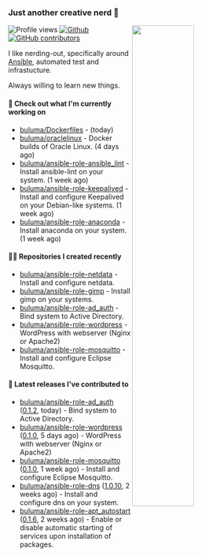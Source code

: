 ### Just another creative nerd 👋


![Profile views](https://gpvc.arturio.dev/buluma) <a href="https://gitstats.me/buluma">
  <img align="right" src="https://github-readme-stats.vercel.app/api?username=buluma&theme=gotham&show_icons=true" width="50%"/>
</a>
[![Github](https://img.shields.io/badge/-buluma-black?style=flat&labelColor=black&logo=github&logoColor=white&include_all_commits=true&count_private=true)](https://gitstats.me/buluma)
[![GitHub contributors](https://img.shields.io/github/contributors/buluma/badges.svg)](https://GitHub.com/buluma/badges/graphs/contributors/)

I like nerding-out, specifically around [Ansible](https://github.com/ansible/ansible), automated test and infrastucture.

Always willing to learn new things.

#### 👷 Check out what I'm currently working on

- [buluma/Dockerfiles](https://github.com/buluma/Dockerfiles) -  (today)
- [buluma/oraclelinux](https://github.com/buluma/oraclelinux) - Docker builds of Oracle Linux. (4 days ago)
- [buluma/ansible-role-ansible_lint](https://github.com/buluma/ansible-role-ansible_lint) - Install ansible-lint on your system. (1 week ago)
- [buluma/ansible-role-keepalived](https://github.com/buluma/ansible-role-keepalived) - Install and configure Keepalived on your Debian-like systems. (1 week ago)
- [buluma/ansible-role-anaconda](https://github.com/buluma/ansible-role-anaconda) - Install anaconda on your system. (1 week ago)

#### 👨‍💻 Repositories I created recently

- [buluma/ansible-role-netdata](https://github.com/buluma/ansible-role-netdata) - Install and configure netdata.
- [buluma/ansible-role-gimp](https://github.com/buluma/ansible-role-gimp) - Install gimp on your systems.
- [buluma/ansible-role-ad_auth](https://github.com/buluma/ansible-role-ad_auth) - Bind system to Active Directory.
- [buluma/ansible-role-wordpress](https://github.com/buluma/ansible-role-wordpress) - WordPress with webserver (Nginx or Apache2)
- [buluma/ansible-role-mosquitto](https://github.com/buluma/ansible-role-mosquitto) - Install and configure Eclipse Mosquitto.

#### 🚀 Latest releases I've contributed to

- [buluma/ansible-role-ad_auth](https://github.com/buluma/ansible-role-ad_auth) ([0.1.2](https://github.com/buluma/ansible-role-ad_auth/releases/tag/0.1.2), today) - Bind system to Active Directory.
- [buluma/ansible-role-wordpress](https://github.com/buluma/ansible-role-wordpress) ([0.1.0](https://github.com/buluma/ansible-role-wordpress/releases/tag/0.1.0), 5 days ago) - WordPress with webserver (Nginx or Apache2)
- [buluma/ansible-role-mosquitto](https://github.com/buluma/ansible-role-mosquitto) ([0.1.0](https://github.com/buluma/ansible-role-mosquitto/releases/tag/0.1.0), 1 week ago) - Install and configure Eclipse Mosquitto.
- [buluma/ansible-role-dns](https://github.com/buluma/ansible-role-dns) ([1.0.10](https://github.com/buluma/ansible-role-dns/releases/tag/1.0.10), 2 weeks ago) - Install and configure dns on your system.
- [buluma/ansible-role-apt_autostart](https://github.com/buluma/ansible-role-apt_autostart) ([0.1.6](https://github.com/buluma/ansible-role-apt_autostart/releases/tag/0.1.6), 2 weeks ago) - Enable or disable automatic starting of services upon installation of packages.


